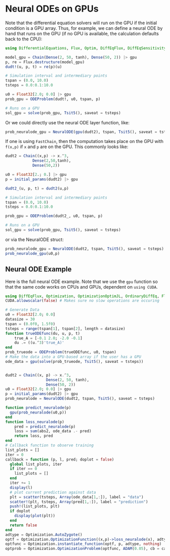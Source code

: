 # Neural ODEs on GPUs

Note that the differential equation solvers will run on the GPU if the initial
condition is a GPU array. Thus, for example, we can define a neural ODE by hand
that runs on the GPU (if no GPU is available, the calculation defaults back to the CPU):

```julia
using DifferentialEquations, Flux, Optim, DiffEqFlux, DiffEqSensitivity

model_gpu = Chain(Dense(2, 50, tanh), Dense(50, 2)) |> gpu
p, re = Flux.destructure(model_gpu)
dudt!(u, p, t) = re(p)(u)

# Simulation interval and intermediary points
tspan = (0.0, 10.0)
tsteps = 0.0:0.1:10.0

u0 = Float32[2.0; 0.0] |> gpu
prob_gpu = ODEProblem(dudt!, u0, tspan, p)

# Runs on a GPU
sol_gpu = solve(prob_gpu, Tsit5(), saveat = tsteps)
```

Or we could directly use the neural ODE layer function, like:

```julia
prob_neuralode_gpu = NeuralODE(gpu(dudt2), tspan, Tsit5(), saveat = tsteps)
```

If one is using `FastChain`, then the computation takes place on the GPU with
`f(x,p)` if `x` and `p` are on the GPU. This commonly looks like:

```julia
dudt2 = Chain((x,p) -> x.^3,
            Dense(2,50,tanh),
            Dense(50,2))

u0 = Float32[2.; 0.] |> gpu
p = initial_params(dudt2) |> gpu

dudt2_(u, p, t) = dudt2(u,p)

# Simulation interval and intermediary points
tspan = (0.0, 10.0)
tsteps = 0.0:0.1:10.0

prob_gpu = ODEProblem(dudt2_, u0, tspan, p)

# Runs on a GPU
sol_gpu = solve(prob_gpu, Tsit5(), saveat = tsteps)
```

or via the NeuralODE struct:

```julia
prob_neuralode_gpu = NeuralODE(dudt2, tspan, Tsit5(), saveat = tsteps)
prob_neuralode_gpu(u0,p)
```

## Neural ODE Example

Here is the full neural ODE example. Note that we use the `gpu` function so that the
same code works on CPUs and GPUs, dependent on `using CUDA`.

```julia
using DiffEqFlux, Optimization, OptimizationOptimJL, OrdinaryDiffEq, Flux, Optim, Plots, CUDA, DiffEqSensitivity
CUDA.allowscalar(false) # Makes sure no slow operations are occuring

# Generate Data
u0 = Float32[2.0; 0.0]
datasize = 30
tspan = (0.0f0, 1.5f0)
tsteps = range(tspan[1], tspan[2], length = datasize)
function trueODEfunc(du, u, p, t)
    true_A = [-0.1 2.0; -2.0 -0.1]
    du .= ((u.^3)'true_A)'
end
prob_trueode = ODEProblem(trueODEfunc, u0, tspan)
# Make the data into a GPU-based array if the user has a GPU
ode_data = gpu(solve(prob_trueode, Tsit5(), saveat = tsteps))


dudt2 = Chain((x, p) -> x.^3,
                  Dense(2, 50, tanh),
                  Dense(50, 2))
u0 = Float32[2.0; 0.0] |> gpu
p = initial_params(dudt2) |> gpu
prob_neuralode = NeuralODE(dudt2, tspan, Tsit5(), saveat = tsteps)

function predict_neuralode(p)
  gpu(prob_neuralode(u0,p))
end
function loss_neuralode(p)
    pred = predict_neuralode(p)
    loss = sum(abs2, ode_data .- pred)
    return loss, pred
end
# Callback function to observe training
list_plots = []
iter = 0
callback = function (p, l, pred; doplot = false)
  global list_plots, iter
  if iter == 0
    list_plots = []
  end
  iter += 1
  display(l)
  # plot current prediction against data
  plt = scatter(tsteps, Array(ode_data[1,:]), label = "data")
  scatter!(plt, tsteps, Array(pred[1,:]), label = "prediction")
  push!(list_plots, plt)
  if doplot
    display(plot(plt))
  end
  return false
end
adtype = Optimization.AutoZygote()
optf = Optimization.OptimizationFunction((x,p)->loss_neuralode(x), adtype)
optfunc = Optimization.instantiate_function(optf, p, adtype, nothing)
optprob = Optimization.OptimizationProblem(optfunc, ADAM(0.05), cb = callback, maxiters = 300)
```
